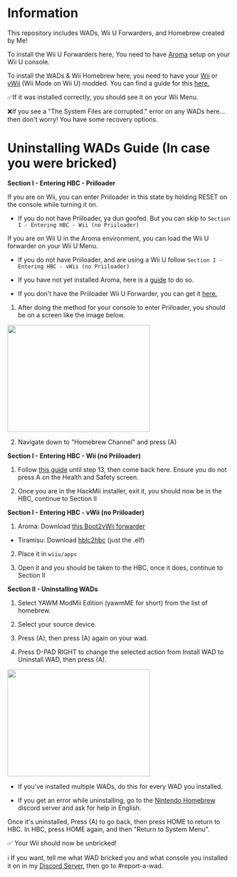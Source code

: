 # Information

This repository includes WADs, Wii U Forwarders, and Homebrew created by Me!

To install the Wii U Forwarders here, You need to have [Aroma](https://wiiu.hacks.guide/#/aroma/getting-started) setup on your Wii U console.

To install the WADs & Wii Homebrew here, you need to have your [Wii](https://wii.hacks.guide/) or [vWii](https://wiiu.hacks.guide/#/vwii-modding) (Wii Mode on Wii U) modded. You can find a guide for this [here.](https://wii.hacks.guide/yawmme)

✅If it was installed correctly, you should see it on your Wii Menu.

❌If you see a "The System Files are corrupted." error on any WADs here... then don't worry! You have some recovery options.

# Uninstalling WADs Guide (In case you were bricked)

**Section I - Entering HBC - Priiloader**

If you are on Wii, you can enter Priiloader in this state by holding RESET on the console while turning it on.
  - If you do not have Priiloader, ya dun goofed. But you can skip to `Section I - Entering HBC - Wii (no Priiloader)`

If you are on Wii U in the Aroma environment, you can load the Wii U forwarder on your Wii U Menu.
  - If you do not have Priiloader, and are using a Wii U follow `Section I - Entering HBC - vWii (no Priiloader)`


* If you have not yet installed Aroma, here is a [guide](https://wiiu.hacks.guide/#/aroma/getting-started) to do so.

* If you don't have the Priiloader Wii U Forwarder, you can get it [here.](https://github.com/DacoTaco/priiloader/releases/latest)

1. After doing the method for your console to enter Priiloader, you should be on a screen like the image below.
<img src="https://github.com/SammyGoesHowdy/WADs/assets/105883916/aeaf80fc-42c9-4a49-82a7-f52af622b960"  width="320" height="240" />

2. Navigate down to "Homebrew Channel" and press (A)

**Section I - Entering HBC - Wii (no Priiloader)**
1. Follow [this guide](https://wii.hacks.guide/bluebomb) until step 13, then come back here. Ensure you do not press A on the Health and Safety screen.

2. Once you are in the HackMii installer, exit it, you should now be in the HBC, continue to Section II

**Section I - Entering HBC - vWii (no Priiloader)**
1. Aroma: Download [this Boot2vWii forwarder](https://github.com/SammyGoesHowdy/SammysJunk/raw/main/Wii%20U%20Forwarders/HBC.wuhb)
  - Tiramisu: Download [hblc2hbc](https://github.com/FIX94/hbl2hbc/releases) (just the .elf)
2. Place it in `wiiu/apps`

3. Open it and you should be taken to the HBC, once it does, continue to Section II

**Section II - Uninstalling WADs**
1. Select YAWM ModMii Edition (yawmME for short) from the list of homebrew.

2. Select your source device.

3. Press (A), then press (A) again on your wad.

4. Press D-PAD RIGHT to change the selected action from Install WAD to Uninstall WAD, then press (A).
<img src="https://github.com/SammyGoesHowdy/WADs/assets/105883916/f6b5c0ff-ace7-424a-96be-32c7e57035ec"  width="320" height="240" />

* If you've installed multiple WADs, do this for every WAD you installed.

* If you get an error while uninstalling, go to the [Nintendo Homebrew](https://discord.gg/nintendohomebrew) discord server and ask for help in English.

Once it's uninstalled, Press (A) to go back, then press HOME to return to HBC. In HBC, press HOME again, and then "Return to System Menu".

✅ Your Wii should now be unbricked!

ℹ If you want, tell me what WAD bricked you and what console you installed it on in my [Discord Server](https://discord.gg/sUCdKT6P), then go to #report-a-wad.
